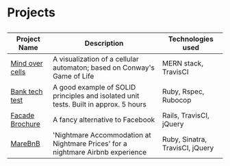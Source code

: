# Projects

##

| Project Name | Description | Technologies used |
|--------------|-------------|-------------------|
| [Mind over cells](https://github.com/Hyan18/the-css) | A visualization of a cellular automaton; based on Conway's Game of Life | MERN stack, TravisCI |
| [Bank tech test](https://github.com/HarryMumford/bank-tech-test-rb)| A good example of SOLID principles and isolated unit tests. Built in approx. 5 hours | Ruby, Rspec, Rubocop |
| [Facade Brochure](https://github.com/EManifold/acebook-zuckermen) | A fancy alternative to Facebook | Rails, TravisCI, jQuery |
| [MareBnB](https://github.com/HarryMumford/MareBnB)| 'Nightmare Accommodation at Nightmare Prices' for a nightmare Airbnb experience | Ruby, Sinatra, TravisCI, jQuery |
